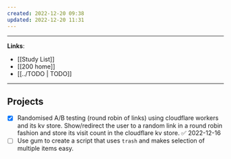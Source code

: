 ```yaml
---
created: 2022-12-20 09:38
updated: 2022-12-20 11:31
---
```

---
**Links**: 
- [[Study List]]
- [[200 home]]
- [[../TODO | TODO]]

---
## Projects
- [x] Randomised A/B testing (round robin of links) using cloudflare workers and its kv store. Show/redirect the user to a random link in a round robin fashion and store its visit count in the cloudflare kv store. ✅ 2022-12-16
- [ ] Use gum to create a script that uses `trash` and makes selection of multiple items easy.